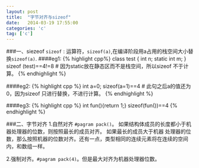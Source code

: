 ```yaml
---
layout: post
title:  "字节对齐与sizeof"
date:   2014-03-19 17:55:00
categories: 'c'
tag: ['c']
---
```


###一、siezeof
`sizeof` : 运算符，`sizeof(a)`,在编译阶段用a占用的栈空间大小替换`sizeof(a)`.
####eg1:
{% highlight cpp%}
class test
{
	int n;
	static int m;
}
sizeof (test)==4!=8 # 因为static放在静态区而不是栈空间，所以sizeof 不于计算。
{% endhighlight %}

####eg2:
{% highlight cpp %}
int a=0;
sizeof(a=1)==4    # 此句之后a的值还为0，因为sizeof 只进行替换，不进行计算。
{% endhighlight %}

####eg3:
{% highlight cpp %}
int fun(){return 1;}
sizeof(fun())==4
{% endhighlight %}

###二、字节对齐
1.自然对齐 `#pagram pack()`。
如果结构体成员的长度都小于机器处理器的位数，则按照最长的成员对齐。 如果最长的成员大于机器
处理器的位数，那么按照机器的位数对齐。还有一点，类型相同的连续元素将在连续的空间内，和数组一样。

2.强制对齐。`#pagram pack(4)`。但是最大对齐为机器处理器位数。
